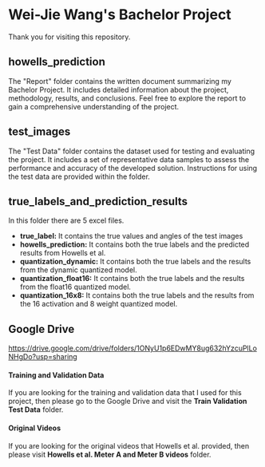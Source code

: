 # Wei-Jie Wang's Bachelor Project

Thank you for visiting this repository.

## howells_prediction

The "Report" folder contains the written document summarizing my Bachelor Project. It includes detailed information about the project, methodology, results, and conclusions. Feel free to explore the report to gain a comprehensive understanding of the project.

## test_images

The "Test Data" folder contains the dataset used for testing and evaluating the project. It includes a set of representative data samples to assess the performance and accuracy of the developed solution. Instructions for using the test data are provided within the folder.

## true_labels_and_prediction_results

In this folder there are 5 excel files.
- **true_label:** It contains the true values and angles of the test images 
- **howells_prediction:** It contains both the true labels and the predicted results from Howells et al.
- **quantization_dynamic:** It contains both the true labels and the results from the dynamic quantized model.
- **quantization_float16:** It contains both the true labels and the results from the float16 quantized model.
- **quantization_16x8:** It contains both the true labels and the results from the 16 activation and 8 weight quantized model.


## Google Drive
https://drive.google.com/drive/folders/1ONyU1p6EDwMY8ug632hYzcuPlLoNHgDo?usp=sharing  

#### Training and Validation Data

If you are looking for the training and validation data that I used for this project, then please go to the Google Drive and visit the **Train Validation Test Data** folder.

#### Original Videos

If you are looking for the original videos that Howells et al. provided, then please visit **Howells et al. Meter A and Meter B videos** folder.
